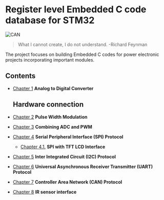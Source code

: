
# Register level Embedded C code database for STM32

![CAN](https://github.com/ArjunAmbat/Baremetal_STM32/assets/87219324/cd10a5f4-29ba-40f8-8ffb-53a9048ca074)


>  What I cannot create, I do not understand. -Richard Feynman

The project focuses on building Embedded C codes for power electronic projects incorporating important modules.

**Contents**
-------------

- [Chapter 1](https://github.com/ArjunAmbat/Baremetal_STM32/tree/be8ffd623fb809dea0ad83f6c8df1cd8b9b64ac5/ADC) **Analog to Digital Converter**
  
  Hardware connection
  --------------------
  
- [Chapter 2](PWM) **Pulse Width Modulation**
- [Chapter 3](PWM_ADC) **Combining ADC and PWM**
- [Chapter 4]() **Serial Peripheral Interface (SPI) Protocol**
  - [Chapter 4.1.]() **SPI with TFT LCD Interface**
- [Chapter 5](I2C) **Inter Integrated Circuit (I2C) Protocol**
- [Chapter 6](UART) **Universal Asynchronous Receiver Transmitter (UART) Protocol**
- [Chapter 7]() **Controller Area Network (CAN) Protocol**
- [Chapter 8](https://github.com/ArjunAmbat/IR_sensor_interface.git) **IR sensor interface**

